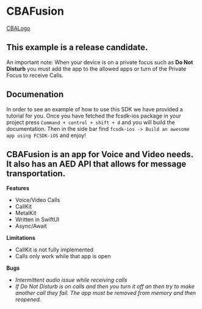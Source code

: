 # CBAFusion
[CBALogo](cbaLogo.png)
## This example is a release candidate. 


An important note: When your device is on a private focus such as **Do Not Disturb** you must add the app to the allowed apps or turn of the Private Focus to receive Calls.

## Documenation
 In order to see an example of how to use this SDK we have provided a tutorial for you. Once you have fetched the fcsdk-ios package in your project press ``Command + control + shift + d``  and you will build the documentation. Then in the side bar find ``fcsdk-ios -> Build an awesome app using FCSDK-iOS`` and enjoy!


## CBAFusion is an app for Voice and Video needs. It also has an AED API that allows for message transportation.


**Features**

- Voice/Video Calls
- CallKit
- MetalKit
- Written in SwiftUI
- Async/Await

**Limitations**
- CallKit is not fully implemented
- Calls only work while that app is open


**Bugs**
- *Intermittent audio issue while receiving calls*
- *If Do Not Disturb is on calls and then you turn it off an then try to make another call they fail. The app must be removed from memory and then reopened.*
